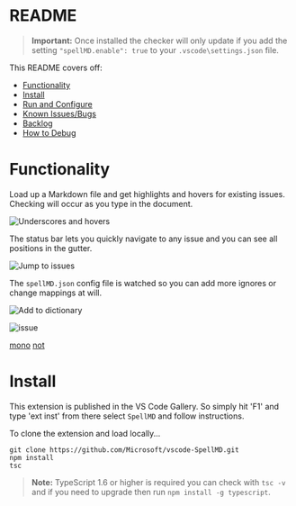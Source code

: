 # README

>**Important:** Once installed the checker will only update if you add the setting `"spellMD.enable": true` to your `.vscode\settings.json` file.

This README covers off:
* [Functionality](#functionality)
* [Install](#install)
* [Run and Configure](#run-and-configure)
* [Known Issues/Bugs](#known-issuesbugs)
* [Backlog](#backlog)
* [How to Debug](#how-to-debug)

# Functionality

Load up a Markdown file and get highlights and hovers for existing issues.  Checking will occur as you type in the document.

![Underscores and hovers](https://github.com/username/repository/raw/master/images/SpellMDDemo1.gif)

The status bar lets you quickly navigate to any issue and you can see all positions in the gutter.

![Jump to issues](https://github.com/username/repository/raw/master/images/SpellMDDemo2.gif)

The `spellMD.json` config file is watched so you can add more ignores or change mappings at will.

![Add to dictionary](https://github.com/username/repository/raw/master/images/SpellMDDemo3.gif)

![issue](https://github.com/username/repository/raw/master/issue)

[mono](https://github.com/username/repository/blob/master/monkey)
[not](http://shouldnottouchthis/)

# Install
This extension is published in the VS Code Gallery.  So simply hit 'F1' and type 'ext inst' from there select `SpellMD` and follow instructions.


To clone the extension and load locally...

```
git clone https://github.com/Microsoft/vscode-SpellMD.git
npm install
tsc
```

>**Note:** TypeScript 1.6 or higher is required you can check with `tsc -v` and if you need to upgrade then run `npm install -g typescript`.
